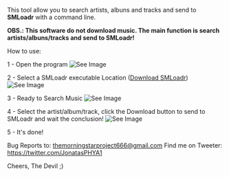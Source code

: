 This tool allow you to search artists, albuns and tracks and send to **SMLoadr** with a command line. 

**OBS.: This software do not download music. The main function is search artists/albuns/tracks and send to SMLoadr!**

How to use: 

1 - Open the program ![See Image](https://imgur.com/iqxo1yL.png)

2 - Select a SMLoadr executable Location ([Download SMLoadr](https://git.teknik.io/SMLoadrDev/SMLoadr/releases)) ![See Image](https://imgur.com/uz7mFL7.png)

3 - Ready to Search Music ![See Image](https://imgur.com/o6ASTbN.png)

4 - Select the artist/album/track, click the Download button to send to SMLoadr and wait the conclusion! ![See Image](https://imgur.com/F6ej47f.png)

5 - It's done!

Bug Reports to: themorningstarproject666@gmail.com
Find me on Tweeter: https://twitter.com/JonatasPHYA1

Cheers, The Devil ;)
